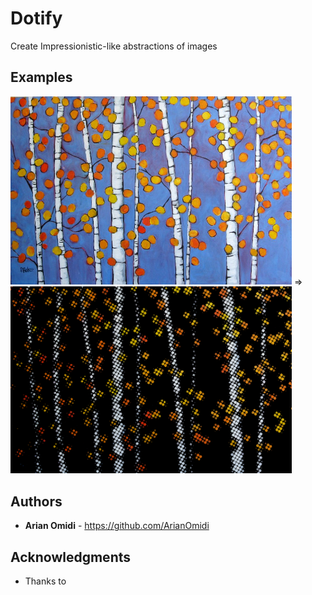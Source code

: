 # Dotify
Create Impressionistic-like abstractions of images

## Examples
<img src="./resources/images/trees.jpg?raw=true" width="450"> => <img src="./resources/images/dotified/trees_dotify.png?raw=true" width="450">

## Authors

* **Arian Omidi** - https://github.com/ArianOmidi


## Acknowledgments

* Thanks to 
